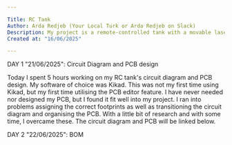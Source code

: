 ```yaml
---

Title: RC Tank
Author: Arda Redjeb (Your Local Turk or Arda Redjeb on Slack)
Description: My project is a remote-controlled tank with a movable laser as a barrel.
Created at: "16/06/2025"

---
```


DAY 1 "21/06/2025": Circuit Diagram and PCB design

Today I spent 5 hours working on my RC tank's circuit diagram and PCB design.
My software of choice  was Kikad. This was not my first time using Kikad, but my first time utilising the PCB editor feature.
I have never needed nor designed my PCB, but I found it fit well into my project.
I ran into problems assigning the correct footprints as well as transitioning the circuit diagram and organising the PCB.
With a little bit of research and with some time, I overcame these. The circuit diagram and PCB will be linked below.



DAY 2 "22/06/2025":  BOM



